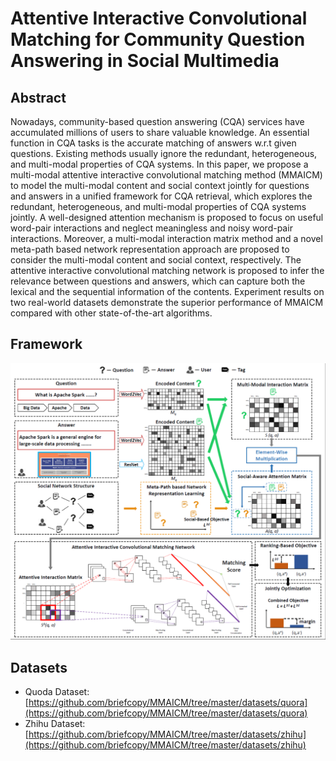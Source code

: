 # Attentive Interactive Convolutional Matching for Community Question Answering in Social Multimedia


## Abstract

Nowadays, community-based question answering (CQA) services have accumulated millions of users to share valuable knowledge.
An essential function in CQA tasks is the accurate matching of answers w.r.t given questions.
Existing methods usually ignore the redundant, heterogeneous, and multi-modal properties of CQA systems.
In this paper, we propose a multi-modal attentive interactive convolutional matching method (MMAICM) to model the multi-modal content and social context jointly for questions and answers in a unified framework for CQA retrieval, which explores the redundant, heterogeneous, and multi-modal properties of CQA systems jointly.
A well-designed attention mechanism is proposed to focus on useful word-pair interactions and neglect meaningless and noisy word-pair interactions.
Moreover, a multi-modal interaction matrix method and a novel meta-path based network representation approach are proposed to consider the multi-modal content and social context, respectively.
The attentive interactive convolutional matching network is proposed to infer the relevance between questions and answers, which can capture both the lexical and the sequential information of the contents.
Experiment results on two real-world datasets demonstrate the superior performance of MMAICM compared with other
state-of-the-art algorithms.

## Framework
![](https://github.com/briefcopy/MMAICM/raw/master/images/framework.png)



## Datasets

+ Quoda Dataset: [https://github.com/briefcopy/MMAICM/tree/master/datasets/quora](https://github.com/briefcopy/MMAICM/tree/master/datasets/quora)
+ Zhihu Dataset: [https://github.com/briefcopy/MMAICM/tree/master/datasets/zhihu](https://github.com/briefcopy/MMAICM/tree/master/datasets/zhihu)


